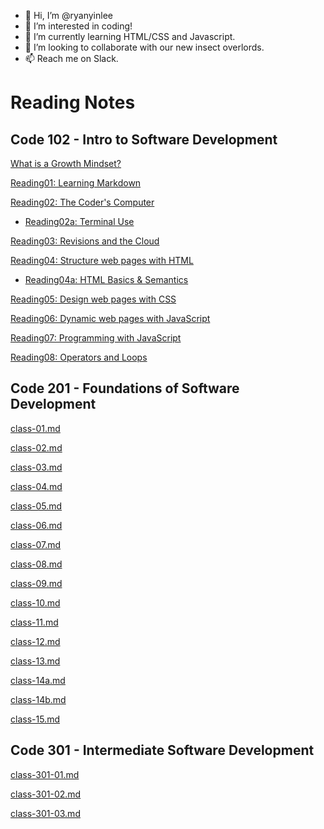 - 👋 Hi, I’m @ryanyinlee
- 👀 I’m interested in coding!
- 🌱 I’m currently learning HTML/CSS and Javascript.
- 💞️ I’m looking to collaborate with our new insect overlords.
- 📫 Reach me on Slack.

# Reading Notes

## Code 102 - Intro to Software Development

[What is a Growth Mindset?](growthmindset.md)

[Reading01: Learning Markdown](reading01.md)

[Reading02: The Coder's Computer](reading02.md)
- [Reading02a: Terminal Use](reading02a.html)

[Reading03: Revisions and the Cloud](reading03.md)

[Reading04: Structure web pages with HTML](reading04.md)
- [Reading04a: HTML Basics & Semantics](reading04a.md)

[Reading05: Design web pages with CSS](reading05.md)

[Reading06: Dynamic web pages with JavaScript](reading06.md)

[Reading07: Programming with JavaScript](reading07.md)

[Reading08: Operators and Loops](reading08.md)

## Code 201 - Foundations of Software Development

[class-01.md](class-01.md)

[class-02.md](class-02.md)

[class-03.md](class-03.md)

[class-04.md](class-04.md)

[class-05.md](class-05.md)

[class-06.md](class-06.md)

[class-07.md](class-07.md)

[class-08.md](class-08.md)

[class-09.md](class-09.md)

[class-10.md](class-10.md)

[class-11.md](class-11.md)

[class-12.md](class-12.md)

[class-13.md](class-13.md)

[class-14a.md](class-14a.md)

[class-14b.md](class-14b.md)

[class-15.md](class-15.md)

## Code 301 - Intermediate Software Development

[class-301-01.md](class-301-01.md)

[class-301-02.md](class-301-02.md)

[class-301-03.md](class-301-03.md)


<!---
ryanyinlee/ryanyinlee is a ✨ special ✨ repository because its `README.md` (this file) appears on your GitHub profile.
You can click the Preview link to take a look at your changes.
--->
